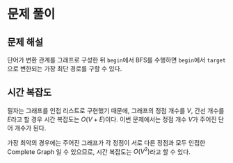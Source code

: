 # 문제 풀이

## 문제 해설

단어가 변환 관계를 그래프로 구성한 뒤 `begin`에서 BFS를 수행하면 `begin`에서 `target`으로 변한되는 가장 최단 경로를 구할 수 있다.

## 시간 복잡도

필자는 그래프를 인접 리스트로 구현했기 때문에, 그래프의 정점 개수를 $V$, 간선 개수를 $E$라고 할 경우 시간 복잡도는 $O(V + E)$이다. 이번 문제에서는 정점 개수 $V$가 주어진 단어 개수가 된다.

가장 최악의 경우에는 주어진 그래프가 각 정점이 서로 다른 정점과 모두 인접한 Complete Graph 일 수 있으므로, 시간 복잡도는 $O(V^2)$라고 할 수 있다.